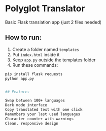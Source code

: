 # Polyglot Translator

Basic Flask translation app (just 2 files needed)

## How to run:
1. Create a folder named `templates`
2. Put `index.html` inside it
3. Keep `app.py` outside the templates folder
4. Run these commands:
```bash
pip install flask requests
python app.py


## Features

Swap between 100+ languages
Dark mode interface
Copy translated text with one click
Remembers your last used languages
Character counter with warnings
Clean, responsive design
